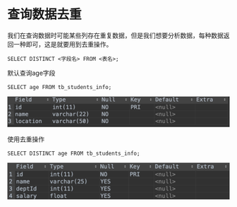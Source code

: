 # 查询数据去重

我们在查询数据时可能某些列存在重复数据，但是我们想要分析数据，每种数据返回一种即可，这是就要用到去重操作。

```text
SELECT DISTINCT <字段名> FROM <表名>;
```

默认查询age字段

```text
SELECT age FROM tb_students_info;
```

![](../.gitbook/assets/image%20%2896%29.png)

使用去重操作

```text
SELECT DISTINCT age FROM tb_students_info;
```

![](../.gitbook/assets/image%20%2850%29.png)

